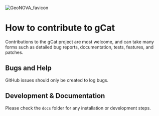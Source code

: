 ![GeoNOVA_favicon](https://github.com/GatewayGeo/gCat/assets/1611709/4c58a51d-9b13-46a9-8056-2b6d3334c920) 
# How to contribute to gCat

Contributions to the gCat project are most welcome, and can take many 
forms such as detailed bug reports, documentation, 
tests, features, and patches. 

## Bugs and Help

GitHub issues should only be created to log bugs. 

## Development & Documentation

Please check the `docs` folder for any installation or development steps.



